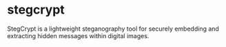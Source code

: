 # stegcrypt
StegCrypt is a lightweight steganography tool for securely embedding and extracting hidden messages within digital images.
